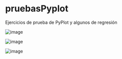 # pruebasPyplot

Ejercicios de prueba de PyPlot y algunos de regresión

![image](https://user-images.githubusercontent.com/81094589/214084331-10debec1-24a8-4b76-b168-775094723724.png)

![image](https://user-images.githubusercontent.com/81094589/214084416-6fc4930a-4020-42e6-8e78-958669e96ebe.png)

![image](https://user-images.githubusercontent.com/81094589/214084530-ab20417a-4dde-4dbd-a25f-83786525b9c4.png)
